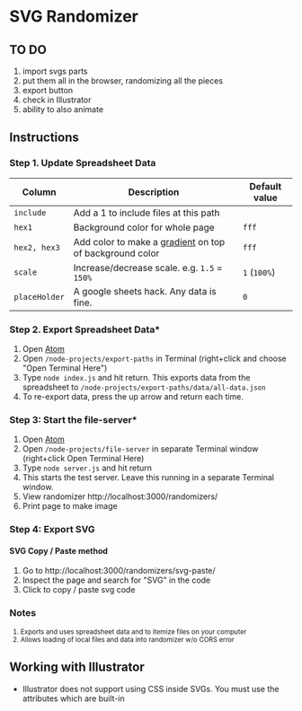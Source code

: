 
# SVG Randomizer


## TO DO

1. import svgs parts
1. put them all in the browser, randomizing all the pieces
1. export button
1. check in Illustrator
1. ability to also animate



## Instructions


### Step 1. Update Spreadsheet Data

Column | Description | Default value
--- | --- | ---
`include` | Add a 1 to include files at this path |
`hex1` | Background color for whole page | `fff`
`hex2, hex3` | Add color to make a [gradient](https://cssgradient.io/) on top of background color | `fff`
`scale` | Increase/decrease scale. e.g. `1.5` = `150%` | `1` (`100%`)
`placeHolder` | A google sheets hack. Any data is fine. | `0`


### Step 2. Export Spreadsheet Data*

1. Open [Atom](https://atom.io/)
1. Open `/node-projects/export-paths` in Terminal (right+click and choose "Open Terminal Here")
1. Type `node index.js` and hit return. This exports data from the spreadsheet to `/node-projects/export-paths/data/all-data.json`
1. To re-export data, press the up arrow and return each time.


### Step 3: Start the file-server*

1. Open [Atom](https://atom.io/)
1. Open `/node-projects/file-server` in separate Terminal window (right+click Open Terminal Here)
1. Type `node server.js` and hit return
1. This starts the test server. Leave this running in a separate Terminal window.
1. View randomizer http://localhost:3000/randomizers/
1. Print page to make image





### Step 4: Export SVG


#### SVG Copy / Paste method

1. Go to http://localhost:3000/randomizers/svg-paste/
1. Inspect the page and search for "SVG" in the code
1. Click to copy / paste svg code




### Notes
<small>

1. Exports and uses spreadsheet data and to itemize files on your computer
1. Allows loading of local files and data into randomizer w/o CORS error

</small>






## Working with Illustrator

- Illustrator does not support using CSS inside SVGs. You must use the attributes which are built-in
